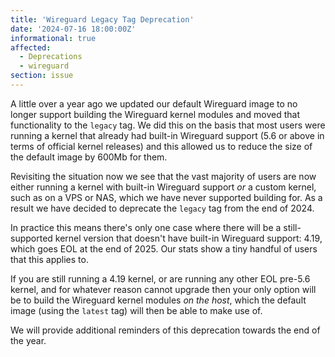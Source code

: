 ```yaml
---
title: 'Wireguard Legacy Tag Deprecation'
date: '2024-07-16 18:00:00Z'
informational: true
affected:
  - Deprecations
  - wireguard
section: issue
---
```


A little over a year ago we updated our default Wireguard image to no longer support building the Wireguard kernel modules and moved that functionality to the `legacy` tag. We did this on the basis that most users were running a kernel that already had built-in Wireguard support (5.6 or above in terms of official kernel releases) and this allowed us to reduce the size of the default image by 600Mb for them.

Revisiting the situation now we see that the vast majority of users are now either running a kernel with built-in Wireguard support *or* a custom kernel, such as on a VPS or NAS, which we have never supported building for. As a result we have decided to deprecate the `legacy` tag from the end of 2024.

In practice this means there's only one case where there will be a still-supported kernel version that doesn't have built-in Wireguard support: 4.19, which goes EOL at the end of 2025. Our stats show a tiny handful of users that this applies to.

If you are still running a 4.19 kernel, or are running any other EOL pre-5.6 kernel, and for whatever reason cannot upgrade then your only option will be to build the Wireguard kernel modules *on the host*, which the default image (using the `latest` tag) will then be able to make use of.

We will provide additional reminders of this deprecation towards the end of the year.
